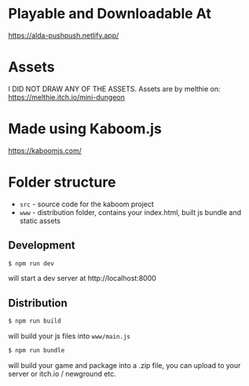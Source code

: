 # Playable and Downloadable At
https://alda-pushpush.netlify.app/ 

# Assets
I DID NOT DRAW ANY OF THE ASSETS.
Assets are by melthie on:
https://melthie.itch.io/mini-dungeon

# Made using Kaboom.js
https://kaboomjs.com/

# Folder structure

- `src` - source code for the kaboom project
- `www` - distribution folder, contains your index.html, built js bundle and static assets


## Development

```sh
$ npm run dev
```

will start a dev server at http://localhost:8000

## Distribution

```sh
$ npm run build
```

will build your js files into `www/main.js`

```sh
$ npm run bundle
```

will build your game and package into a .zip file, you can upload to your server or itch.io / newground etc.
